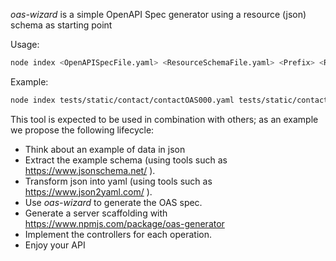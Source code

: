 
*oas-wizard* is a simple OpenAPI Spec generator using a resource (json) schema as starting point

Usage: 
```bash
node index <OpenAPISpecFile.yaml> <ResourceSchemaFile.yaml> <Prefix> <ResourceName> <IdPropertyName>
```

Example:
```bash
node index tests/static/contact/contactOAS000.yaml tests/static/contact/contactSchema.yaml contact nick

```

This tool is expected to be used in combination with others; as an example we propose the following lifecycle:
 - Think about an example of data in json
 - Extract the example schema (using tools such as https://www.jsonschema.net/ ).
 - Transform json into yaml (using tools such as https://www.json2yaml.com/ ).
 - Use *oas-wizard* to generate the OAS spec.
 - Generate a server scaffolding with  https://www.npmjs.com/package/oas-generator 
 - Implement the controllers for each operation.
 - Enjoy your API
 
 